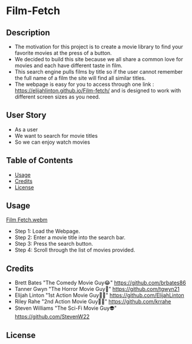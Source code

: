 # Film-Fetch

## Description

- The motivation for this project is to create a movie library to find your favorite movies at the press of a button.
- We decided to build this site because we all share a common love for movies and each have different taste in film.
- This search engine pulls films by title so if the user cannot remember the full name of a film the site will find all similar titles.
- The webpage is easy for you to access through one link : https://elijahlinton.github.io/Film-fetch/ and is designed to work with different screen sizes as you need.

## User Story

- As a user
- We want to search for movie titles
- So we can enjoy watch movies

## Table of Contents

- [Usage](#usage)
- [Credits](#credits)
- [License](#license)

## Usage

[Film Fetch.webm](https://user-images.githubusercontent.com/112358173/199361307-19f00c28-d1f9-4028-bfc6-a7d43fd3b827.webm)

* Step 1: Load the Webpage.
* Step 2: Enter a movie title into the search bar.
* Step 3: Press the search button.
* Step 4: Scroll through the list of movies provided.

## Credits

- Brett Bates "The Comedy Movie Guy😂" https://github.com/brbates86
- Tanner Gwyn "The Horror Movie Guy🔪" https://github.com/tgwyn21
- Elijah Linton "1st Action Movie Guy💪🏿" https://github.com/ElijahLinton
- Riley Rahe "2nd Action Movie Guy💪🏼" https://github.com/krrahe
- Steven Williams "The Sci-Fi Movie Guy👽" https://github.com/StevenW22

## License